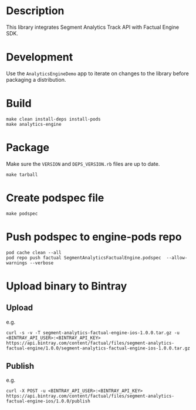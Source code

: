 # Description

This library integrates Segment Analytics Track API with Factual Engine SDK.

# Development

Use the `AnalyticsEngineDemo` app to iterate on changes to the library before packaging a distribution.

# Build

```
make clean install-deps install-pods
make analytics-engine
```

# Package

Make sure the `VERSION` and `DEPS_VERSION.rb` files are up to date.

```
make tarball
```

# Create podspec file

```
make podspec
```

# Push podspec to engine-pods repo

```
pod cache clean --all
pod repo push factual SegmentAnalyticsFactualEngine.podspec  --allow-warnings --verbose
```

# Upload binary to Bintray

## Upload

e.g.

```
curl -s -v -T segment-analytics-factual-engine-ios-1.0.0.tar.gz -u <BINTRAY_API_USER>:<BINTRAY_API_KEY> https://api.bintray.com/content/factual/files/segment-analytics-factual-engine/1.0.0/segment-analytics-factual-engine-ios-1.0.0.tar.gz
```

## Publish

e.g.

```
curl -X POST -u <BINTRAY_API_USER>:<BINTRAY_API_KEY> https://api.bintray.com/content/factual/files/segment-analytics-factual-engine-ios/1.0.0/publish
```
